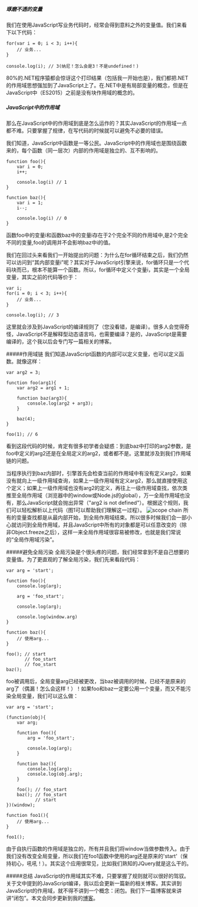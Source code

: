 ##### 琢磨不透的变量
我们在使用JavaScript写业务代码时，经常会得到意料之外的变量值。我们来看下以下代码：
```
for(var i = 0; i < 3; i++){
    // 业务...
}

console.log(i); // 3(纳尼！怎么会是3！不是undefined！)
```
80%的.NET程序猿都会惊讶这个打印结果（包括我一开始也是），我们都把.NET的作用域思想强加到了JavaScript上了。在.NET中是有局部变量的概念，但是在JavaScript中（ES2015）之前是没有块作用域的概念的。

##### JavaScript中的作用域
那么在JavaScript中的作用域到底是怎么运作的？其实JavaScript的作用域一点都不难。只要掌握了规律，在写代码的时候就可以避免不必要的错误。

我们知道，JavaScript中函数是一等公民。JavaScript中的作用域也是围绕函数来的，每个函数（同一层次）内部的作用域是独立的、互不影响的。
```
function foo(){
	var i = 0;
	i++;

	console.log(i) // 1
}

function baz(){
	var i = 1;
	i--;

	console.log(i) // 0
}
```
函数foo中的变量i和函数baz中的变量i存在于2个完全不同的作用域中,是2个完全不同的变量,foo的调用并不会影响baz中i的值。

我们在回过头来看我们一开始提出的问题：为什么在for循环结束之后，我们仍然可以访问到“其内部变量i”呢？其实对于JavaScript引擎来说，for循环只是一个代码块而已，根本不能算一个函数。所以，for循环中定义个变量i，其实是一个全局变量，其实之前的代码等价于：
```
var i;
for(i = 0; i < 3; i++){
    // 业务...
}

console.log(i); // 3
```
这里就会涉及到JavaScript的编译规则了（您没看错，是编译）。很多人会觉得奇怪，JavaScript不是解释型动态语言吗，也需要编译？是的，JavaScript是需要编译的，这个我以后会专门写一篇相关的博客。

#####作用域链
我们知道JavaScript函数的内部可以定义变量，也可以定义函数。就像这样：
```
var arg2 = 3;

function foo(arg1){
	var arg2 = arg1 + 1;

	function baz(arg3){
		console.log(arg2 + arg3);
	}

	baz(4);
}

foo(1); // 6
```
看到这段代码的时候，肯定有很多初学者会疑惑：到底baz中打印的arg2参数，是foo中定义的arg2还是在全局定义的arg2，或者都不是。这里就涉及到我们作用域链的问题。

当程序执行到baz内部时，引擎首先会检查当前的作用域中有没有定义arg2，如果没有就向上一级作用域查询，如果上一级作用域有定义arg2，那么就直接使用这个定义；如果上一级作用域也没有arg2的定义，再往上一级作用域查找，依次类推至全局作用域（浏览器中的window或Node.js的global），万一全局作用域也没有，那么JavaScript就会抛出异常（"arg2 is not defined"）。根据这个规则，我们可以轻松解析以上代码（图1可以帮助我们理解这一过程）。
![scope chain](http://120.27.119.47/content/images/manual/scope.png)
所有的变量查找都是从最内部开始，到全局作用域结束。所以很多时候我们会一部小心就访问到全局作用域，并且JavaScript中所有的对象都是可以任意改变的（除非Object.freeze之后），这样一来全局作用域很容易被修改，也就是我们常说的“全局作用域污染”。

#####避免全局污染
全局污染是个很头疼的问题，我们经常拿到不是自己想要的变量值。为了更直观的了解全局污染，我们先来看段代码：
```
var arg = 'start';

function foo(){
	console.log(arg);

	arg = 'foo_start';

	console.log(arg);

	console.log(window.arg)
}

function baz(){
	// 使用arg...
}

foo(); // start
	   // foo_start
	   // foo_start
baz();
```
foo被调用后，全局变量arg已经被更改，当baz被调用的时候，已经不是原来的arg了（偶漏！怎么会这样！）！如果foo和baz一定要公用一个变量，而又不能污染全局变量，我们可以这么做：
```
var arg = 'start';

(function(obj){
	var arg;

	function foo(){
		arg = 'foo_start';

		console.log(arg);
	}

	function baz(){
		console.log(arg);
		console.log(obj.arg);
	}

	foo(); // foo_start
	baz(); // foo_start
		   // start
})(window);

function foo1(){
	// 使用arg...
}

foo1();
```
由于自执行函数的作用域是独立的，所有并且我们将window当做参数传入。由于我们没有改变全局变量，所以我们在foo1函数中使用的arg还是原来的'start'（保持初心，吼吼！）。其实这个应用很常见，比如我们熟知的JQuery就是这么干的。

#####总结
JavaScript的作用域其实不难，只要掌握了规则就可以很好的驾驭。关于文中提到的JavaScript编译，我以后会更新一篇新的相关博客。其实讲到JavaScript的作用域，就不得不讲到一个概念：闭包。我们下一篇博客就来讲讲“闭包”。本文会同步更新到我的[博客](http://sunweifeng.cn/p/f0eddbce-03e2-40b3-bf21-0cdf3b2ef413/)。
